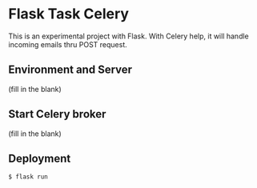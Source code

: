 # Flask Task Celery

This is an experimental project with Flask.
With Celery help, it will handle incoming emails thru POST request.

## Environment and Server
(fill in the blank)

## Start Celery broker
(fill in the blank)

## Deployment
`$ flask run` 
